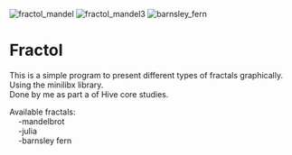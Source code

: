 ![fractol_mandel](https://user-images.githubusercontent.com/69463261/213696410-448cd818-023a-4268-a556-b0f33a19f06f.png)
![fractol_mandel3](https://user-images.githubusercontent.com/69463261/213696420-263b5e6b-737d-462b-835b-47cd14b6e783.png)
![barnsley_fern](https://user-images.githubusercontent.com/69463261/213696430-350c1c97-802d-4f8c-a831-f4fed4fc1ce8.png)



# Fractol
This is a simple program to present different types of fractals graphically. Using the minilibx library.<br>
Done by me as part a of Hive core studies.

Available fractals:<br>
&nbsp;&nbsp;&nbsp;&nbsp;-mandelbrot<br>
&nbsp;&nbsp;&nbsp;&nbsp;-julia<br>
&nbsp;&nbsp;&nbsp;&nbsp;-barnsley fern<br>
